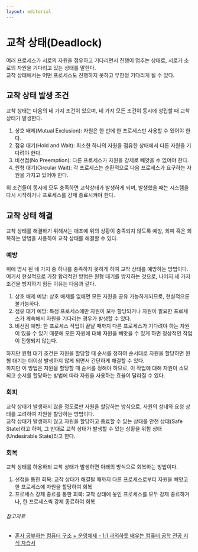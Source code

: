 ```yaml
---
layout: editorial
---
```


# 교착 상태(Deadlock)

여러 프로세스가 서로의 자원을 점유하고 기다리면서 진행이 멈추는 상태로, 서로가 소로의 자원을 기다리고 있는 상태를 말한다.  
교착 상태에서는 어떤 프로세스도 진행하지 못하고 무한정 기다리게 될 수 있다.

## 교착 상태 발생 조건

교착 상태는 다음의 네 가지 조건이 있으며, 네 가지 모든 조건이 동시에 성립할 때 교착 상태가 발생한다.

1. 상호 배제(Mutual Exclusion): 자원은 한 번에 한 프로세스만 사용할 수 있어야 한다.
2. 점유 대기(Hold and Wait): 최소한 하나의 자원을 점유한 상태에서 다른 자원을 기다려야 한다.
3. 비선점(No Preemption): 다른 프로세스가 자원을 강제로 빼앗을 수 없어야 한다.
4. 원형 대기(Circular Wait): 각 프로세스는 순환적으로 다음 프로세스가 요구하는 자원을 가지고 있어야 한다.
   
위 조건들이 동시에 모두 충족하면 교착상태가 발생하게 되며, 발생했을 때는 시스템을 다시 시작하거나 프로세스를 강제 종료시켜야 한다.

## 교착 상태 해결

교착 상태를 해결하기 위해서는 애초에 위의 상황이 충족되지 않도록 예방, 회피 혹은 회복하는 방법을 사용하여 교착 상태를 해결할 수 있다.

### 예방

위에 명시 된 네 가지 중 하나를 충족하지 못하게 하여 교착 상태를 예방하는 방법이다.  
여기서 현실적으로 가장 합리적인 방법은 원형 대기를 방지하는 것으로, 나머지 세 가지 조건을 방지하기 힘든 이유는 다음과 같다.

1. 상호 배제 예방: 상호 배제를 없애면 모든 자원을 공유 가능하게되므로, 현실적으론 불가능하다.
2. 점유 대기 예방: 특정 프로세스에만 자원이 모두 할당되거나 자원이 필요한 프로세스가 계속해서 자원을 기다리는 경우가 발생할 수 있다.
3. 비선점 예방: 한 프로세스 작업이 끝날 때까지 다른 프로세스가 기다려야 하는 자원이 있을 수 있기 때문에 모든 자원에 대해 자원을 빼앗을 수 있게 하면 정상적인 작업이 진행되지 않는다.

하지만 원형 대기 조건은 자원을 할당할 때 순서를 정하여 순서대로 자원을 할당하면 원형 대기는 더이상 발생하지 않게 되면서 간단하게 해결할 수 있다.  
하지만 이 방법은 자원을 할당할 때 순서를 정해야 하므로, 이 작업에 대해 자원이 소모되고 순서를 할당하는 방법에 따라 자원을 사용하는 효율이 달라질 수 있다.

### 회피

교착 상태가 발생하지 않을 정도로만 자원을 할당하는 방식으로, 자원의 상태와 요청 상태를 고려하여 자원을 할당하는 방법이다.  
교착 상태가 발생하지 않고 자원을 할당하고 종료할 수 있는 상태를 안전 상태(Safe State)라고 하며, 그 반대로 교착 상태가 발생할 수 있는 상황을 위험 상태(Undesirable State)라고 한다.

### 회복

교착 상태를 하용하되 교착 상태가 발생하면 아래의 방식으로 회복하는 방법이다.

1. 선점을 통한 회복: 교착 상태가 해결될 때까지 다른 프로세스로부터 자원을 빼앗고 한 프로세스에 자원을 할당하여 회복
2. 프로세스 강제 종료를 통한 회복: 교착 상태에 놓인 프로세스를 모두 강제 종료하거나, 한 프로세스씩 강제 종료하여 회복

###### 참고자료

- [혼자 공부하는 컴퓨터 구조 + 운영체제 - 1:1 과외하듯 배우는 컴퓨터 공학 전공 지식 자습서](https://www.nl.go.kr/seoji/contents/S80100000000.do?schM=intgr_detail_view_isbn&page=1&pageUnit=10&schType=simple&schStr=혼자+컴퓨터+구조&isbn=9791162243091&cipId=228751835%2C)